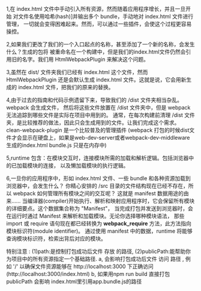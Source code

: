1,在 index.html 文件中手动引入所有资源，然而随着应用程序增长，并且一旦开始
对文件名使用哈希(hash)]并输出多个 bundle，手动地对 index.html 文件进行管理，
一切就会变得困难起来。然而，可以通过一些插件，会使这个过程更容易操控。



2,如果我们更改了我们的一个入口起点的名称，甚至添加了一个新的名称，会发生什么？生成的包将
被重命名在一个构建中，但是我们的index.html文件仍然会引用旧的名字。我们用 HtmlWebpackPlugin
来解决这个问题。


3,虽然在 dist/ 文件夹我们已经有 index.html 这个文件，然而 HtmlWebpackPlugin
还是会默认生成 index.html 文件。这就是说，它会用新生成的 index.html 文件，把我们的原来的替换。



4,由于过去的指南和代码示例遗留下来，导致我们的 /dist 文件夹相当杂乱。webpack 会生成文件，
然后将这些文件放置在 /dist 文件夹中，但是 webpack 无法追踪到哪些文件是实际在项目中用到的。
通常，在每次构建前清理 /dist 文件夹，是比较推荐的做法，因此只会生成用到的文件。让我们完成这个需求。
clean-webpack-plugin 是一个比较普及的管理插件
(webpack 打包的时候dist文件才会显示在硬盘上，如果是web-dev-server或者webpack-dev-middleware
生成的index.html bundle.js 只是在内存中)



5,runtime 包含：在模块交互时，连接模块所需的加载和解析逻辑。包括浏览器中的已加载模块的连接，
以及懒加载模块的执行逻辑。


6,一旦你的应用程序中，形如 index.html 文件、一些 bundle 和各种资源加载到浏览器中，会发生什么？
你精心安排的 /src 目录的文件结构现在已经不存在，所以 webpack 如何管理所有模块之间的交互呢？
这就是 manifest 数据用途的由来……
当编译器(compiler)开始执行、解析和映射应用程序时，它会保留所有模块的详细要点。这个数据集合称为 "Manifest"，
当完成打包并发送到浏览器时，会在运行时通过 Manifest 来解析和加载模块。无论你选择哪种模块语法，
那些 import 或 require 语句现在都已经转换为 __webpack_require__ 方法，此方法指向模块标识符(module identifier)。
通过使用 manifest 中的数据，runtime 将能够查询模块标识符，检索出背后对应的模块。



 特别注意 :
 (1)path:是控制打包成功后文件   存放   的路径,
 (2)publicPath:能帮助你为项目中的所有资源指定一个基础路径.
  a, 会影响打包成功后文件  访问   路径 , 例如 '/'  以确保文件资源能够在 http://localhost:3000 下正确访问 (http://localhost:3000/index.html)
  b, 如果用npm run build 直接打包 publicPath 会影响 index.html里引用app.bundle.js的路径